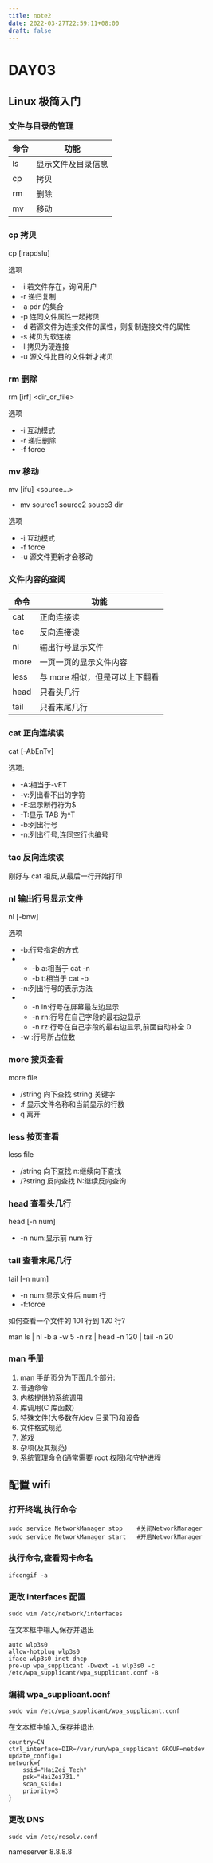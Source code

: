 ```yaml
---
title: note2
date: 2022-03-27T22:59:11+08:00
draft: false
---
```


# DAY03

## Linux 极简入门

### 文件与目录的管理

| 命令 | 功能               |
| ---- | ------------------ |
| ls   | 显示文件及目录信息 |
| cp   | 拷贝               |
| rm   | 删除               |
| mv   | 移动               |

### cp 拷贝

cp [irapdslu] <sour> <dest>

选项

- -i 若文件存在，询问用户
- -r 递归复制
- -a pdr 的集合
- -p 连同文件属性一起拷贝
- -d 若源文件为连接文件的属性，则复制连接文件的属性
- -s 拷贝为软连接
- -l 拷贝为硬连接
- -u 源文件比目的文件新才拷贝

### rm 删除

rm [irf] <dir_or_file>

选项

- -i 互动模式
- -r 递归删除
- -f force

### mv 移动

mv [ifu] <source...> <dest>

- mv source1 source2 souce3 dir

选项

- -i 互动模式
- -f force
- -u 源文件更新才会移动

### 文件内容的查阅

| 命令 | 功能                           |
| ---- | ------------------------------ |
| cat  | 正向连接读                     |
| tac  | 反向连接读                     |
| nl   | 输出行号显示文件               |
| more | 一页一页的显示文件内容         |
| less | 与 more 相似，但是可以上下翻看 |
| head | 只看头几行                     |
| tail | 只看末尾几行                   |

### cat 正向连续读

cat [-AbEnTv] <file>

选项:

- -A:相当于-vET
- -v:列出看不出的字符
- -E:显示断行符为$
- -T:显示 TAB 为^T
- -b:列出行号
- -n:列出行号,连同空行也编号

### tac 反向连续读

刚好与 cat 相反,从最后一行开始打印

### nl 输出行号显示文件

nl [-bnw] <file>

选项

- -b:行号指定的方式
- - -b a:相当于 cat -n
  - -b t:相当于 cat -b
- -n:列出行号的表示方法
- - -n ln:行号在屏幕最左边显示
  - -n rn:行号在自己字段的最右边显示
  - -n rz:行号在自己字段的最右边显示,前面自动补全 0
- -w <num>:行号所占位数

### more 按页查看

more file

- /string 向下查找 string 关键字
- :f 显示文件名称和当前显示的行数
- q 离开

### less 按页查看

less file

- /string 向下查找 n:继续向下查找
- /?string 反向查找 N:继续反向查询

### head 查看头几行

head [-n num] <file>

- -n num:显示前 num 行

### tail 查看末尾几行

tail [-n num] <file>

- -n num:显示文件后 num 行
- -f:force

如何查看一个文件的 101 行到 120 行?

man ls | nl -b a -w 5 -n rz | head -n 120 | tail -n 20

### man 手册

1. man 手册页分为下面几个部分:
2. 普通命令
3. 内核提供的系统调用
4. 库调用(C 库函数)
5. 特殊文件(大多数在/dev 目录下)和设备
6. 文件格式规范
7. 游戏
8. 杂项(及其规范)
9. 系统管理命令(通常需要 root 权限)和守护进程

## 配置 wifi

### 打开终端,执行命令

```
sudo service NetworkManager stop	#关闭NetworkManager
sudo service NetworkManager start	#开启NetworkManager
```

### 执行命令,查看网卡命名

```
ifcongif -a
```

### 更改 interfaces 配置

```
sudo vim /etc/network/interfaces
```

在文本框中输入,保存并退出

```
auto wlp3s0
allow-hotplug wlp3s0
iface wlp3s0 inet dhcp
pre-up wpa_supplicant -Dwext -i wlp3s0 -c /etc/wpa_supplicant/wpa_supplicant.conf -B
```

### 编辑 wpa_supplicant.conf

```
sudo vim /etc/wpa_supplicant/wpa_supplicant.conf
```

在文本框中输入,保存并退出

```
country=CN
ctrl_interface=DIR=/var/run/wpa_supplicant GROUP=netdev
update_config=1
network={
    ssid="HaiZei_Tech"
    psk="HaiZei731."
    scan_ssid=1
    priority=3
}
```

### 更改 DNS

```
sudo vim /etc/resolv.conf
```

nameserver 8.8.8.8
